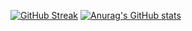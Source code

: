 [![GitHub Streak](https://streak-stats.demolab.com?user=MihhailLastovski&theme=tokyonight)](https://git.io/streak-stats)
[![Anurag's GitHub stats](https://github-readme-stats.vercel.app/api?username=MihhailLastovski)](https://github.com/anuraghazra/github-readme-stats)

